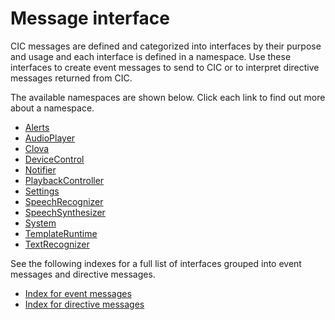 # Message interface

CIC messages are defined and categorized into interfaces by their purpose and usage and each interface is defined in a namespace. Use these interfaces to create event messages to send to CIC or to interpret directive messages returned from CIC.

The available namespaces are shown below. Click each link to find out more about a namespace.

* [Alerts](/Develop/References/MessageInterfaces/Alerts.md)
* [AudioPlayer](/Develop/References/MessageInterfaces/AudioPlayer.md)
* [Clova](/Develop/References/MessageInterfaces/Clova.md)
* [DeviceControl](/Develop/References/MessageInterfaces/DeviceControl.md)
* [Notifier](/Develop/References/MessageInterfaces/Notifier.md)
* [PlaybackController](/Develop/References/MessageInterfaces/PlaybackController.md)
* [Settings](/Develop/References/MessageInterfaces/Settings.md)
* [SpeechRecognizer](/Develop/References/MessageInterfaces/SpeechRecognizer.md)
* [SpeechSynthesizer](/Develop/References/MessageInterfaces/SpeechSynthesizer.md)
* [System](/Develop/References/MessageInterfaces/System.md)
* [TemplateRuntime](/Develop/References/MessageInterfaces/TemplateRuntime.md)
* [TextRecognizer](/Develop/References/MessageInterfaces/TextRecognizer.md)

See the following indexes for a full list of interfaces grouped into event messages and directive messages.
* [Index for event messages](/Develop/References/MessageInterfaces/Index_for_Events.md)
* [Index for directive messages](/Develop/References/MessageInterfaces/Index_for_Directives.md)
